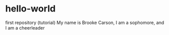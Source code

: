 # hello-world
first repository (tutorial) 
My name is Brooke Carson, I am a sophomore, and I am a cheerleader
